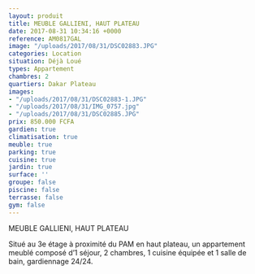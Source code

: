 ```yaml
---
layout: produit
title: MEUBLE GALLIENI, HAUT PLATEAU
date: 2017-08-31 10:34:16 +0000
reference: AM0817GAL
image: "/uploads/2017/08/31/DSC02883.JPG"
categories: Location
situation: Déjà Loué
types: Appartement
chambres: 2
quartiers: Dakar Plateau
images:
- "/uploads/2017/08/31/DSC02883-1.JPG"
- "/uploads/2017/08/31/IMG_0757.jpg"
- "/uploads/2017/08/31/DSC02885.JPG"
prix: 850.000 FCFA
gardien: true
climatisation: true
meuble: true
parking: true
cuisine: true
jardin: true
surface: ''
groupe: false
piscine: false
terrasse: false
gym: false
---
```



MEUBLE GALLIENI, HAUT PLATEAU

Situé au 3e étage à proximité du PAM en haut plateau, un appartement meublé composé d’1 séjour, 2 chambres, 1 cuisine équipée et 1 salle de bain, gardiennage 24/24.
